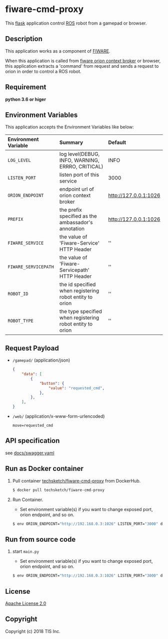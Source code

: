 # fiware-cmd-proxy
This [flask](http://flask.pocoo.org/) application control [ROS](http://flask.pocoo.org/) robot from a gamepad or browser.

## Description
This application works as a component of [FIWARE](https://www.fiware.org/).

When this application is called from [fiware orion context broker](https://catalogue-server.fiware.org/enablers/publishsubscribe-context-broker-orion-context-broker) or browser, this application extracts a 'command' from request and sends a request to orion in order to control a ROS robot.

## Requirement

**python 3.6 or higer**

## Environment Variables
This application accepts the Environment Variables like below:

|Environment Variable|Summary|Default|
|:--|:--|:--|
|`LOG_LEVEL`|log level(DEBUG, INFO, WARNING, ERRRO, CRITICAL)|INFO|
|`LISTEN_PORT`|listen port of this service|3000|
|`ORION_ENDPOINT`|endpoint url of orion context broker|http://127.0.0.1:1026|
|`PREFIX`|the prefix specified as the ambassador's annotation|http://127.0.0.1:1026|
|`FIWARE_SERVICE`|the value of 'Fiware-Service' HTTP Header|''|
|`FIWARE_SERVICEPATH`|the value of 'Fiware-Servicepath' HTTP Header|''|
|`ROBOT_ID`|the id specified when registering robot entity to orion|''|
|`ROBOT_TYPE`|the type specified when registering robot entity to orion|''|

## Request Payload

* `/gamepad/` (application/json)

    ```json
    {
        "data": [
            {
                "button": {
                    "value": "requested_cmd",
                },
            },
        ],
    }
    ```
* `/web/` (application/x-www-form-urlencoded)

    ```text
    move=requested_cmd
    ```

## API specification

see [docs/swagger.yaml](/docs/swagger.yaml)

## Run as Docker container

1. Pull container [techsketch/fiware-cmd-proxy](https://hub.docker.com/r/techsketch/fiware-cmd-proxy/) from DockerHub.

    ```bash
    $ docker pull techsketch/fiware-cmd-proxy
    ```
1. Run Container.
    * Set environment variable(s) if you want to change exposed port, orion endpoint, and so on.

    ```bash
    $ env ORION_ENDPOINT="http://192.168.0.3:1026" LISTEN_PORT="3000" docker run -d -p 3000:3000 techsketch/fiware-cmd-proxy
    ```

## Run from source code

1. start `main.py`
    * Set environment variable(s) if you want to change exposed port, orion endpoint, and so on.

    ```bash
    $ env ORION_ENDPOINT="http://192.168.0.3:1026" LISTEN_PORT="3000" docker run -d -p 3000:3000 python app/main.py
    ```

## License

[Apache License 2.0](/LICENSE)

## Copyright
Copyright (c) 2018 TIS Inc.

